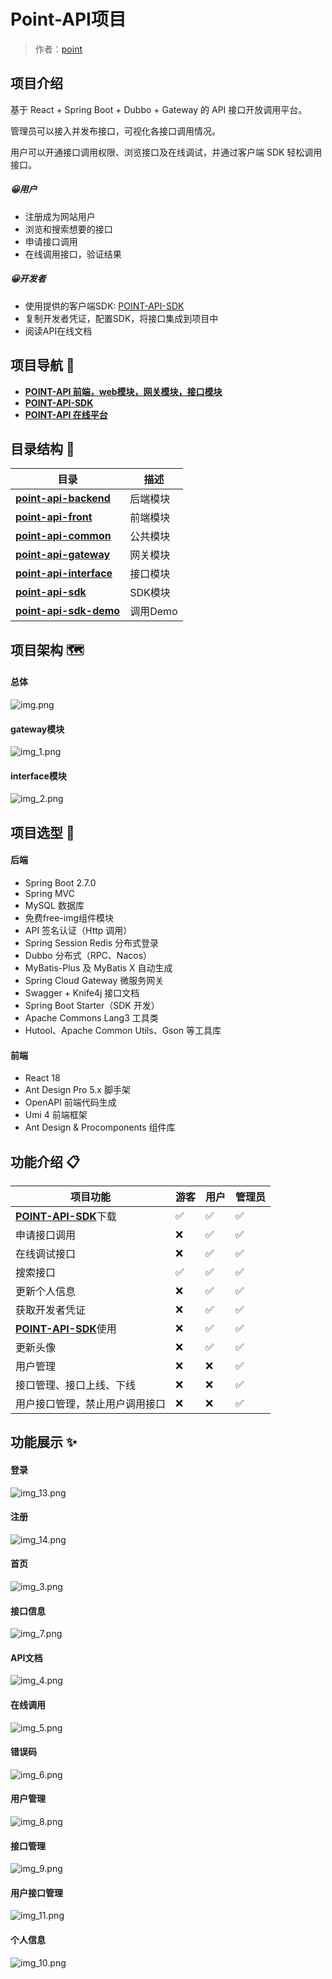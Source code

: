# Point-API项目

> 作者：[point](https://github.com/point610)

## 项目介绍

基于 React + Spring Boot + Dubbo + Gateway 的 API 接口开放调用平台。

管理员可以接入并发布接口，可视化各接口调用情况。

用户可以开通接口调用权限、浏览接口及在线调试，并通过客户端 SDK 轻松调用接口。

##### 😀用户

- 注册成为网站用户
- 浏览和搜索想要的接口
- 申请接口调用
- 在线调用接口，验证结果

##### 😀开发者

- 使用提供的客户端SDK: [POINT-API-SDK](https://github.com/point610/point-api-sdk)
- 复制开发者凭证，配置SDK，将接口集成到项目中
- 阅读API在线文档

## 项目导航 🧭

- **[POINT-API 前端，web模块，网关模块，接口模块](https://github.com/point610/point-api)**
- **[POINT-API-SDK️](https://github.com/point610/point-api-sdk)**
- **[POINT-API 在线平台]()**

## 目录结构 📑

| 目录                                                                                               | 描述     |
|--------------------------------------------------------------------------------------------------|--------|
| **[point-api-backend](https://github.com/point610/point-api/tree/master/point-api-backend)**     | 后端模块   |
| **[point-api-front](https://github.com/point610/point-api/tree/master/point-api-front)**         | 前端模块   |
| **[point-api-common](https://github.com/point610/point-api/tree/master/point-api-common)**       | 公共模块   |
| **[point-api-gateway](https://github.com/point610/point-api/tree/master/point-api-gateway)**     | 网关模块   |
| **[point-api-interface](https://github.com/point610/point-api/tree/master/point-api-interface)** | 接口模块   |
| **[point-api-sdk](https://github.com/point610/point-api/tree/master/point-api-sdk)**             | SDK模块  |
| **[point-api-sdk-demo](https://github.com/point610/point-api/tree/master/demo)**                 | 调用Demo |

## 项目架构 🗺️

#### 总体

![img.png](img/img.png)

#### gateway模块

![img_1.png](img/img_1.png)

#### interface模块

![img_2.png](img/img_2.png)

## 项目选型 🎯

#### 后端

- Spring Boot 2.7.0
- Spring MVC
- MySQL 数据库
- 免费free-img组件模块
- API 签名认证（Http 调用）
- Spring Session Redis 分布式登录
- Dubbo 分布式（RPC、Nacos）
- MyBatis-Plus 及 MyBatis X 自动生成
- Spring Cloud Gateway 微服务网关
- Swagger + Knife4j 接口文档
- Spring Boot Starter（SDK 开发）
- Apache Commons Lang3 工具类
- Hutool、Apache Common Utils、Gson 等工具库

#### 前端

- React 18
- Ant Design Pro 5.x 脚手架
- OpenAPI 前端代码生成
- Umi 4 前端框架
- Ant Design & Procomponents 组件库

## 功能介绍 📋

| **项目功能**                                                          | 游客 | **用户** | **管理员** |
|-------------------------------------------------------------------|----|--------|---------|
| [**POINT-API-SDK**️](https://github.com/point610/point-api-sdk)下载 | ✅  | ✅      | ✅       |
| 申请接口调用                                                            | ❌  | ✅      | ✅       |
| 在线调试接口                                                            | ❌  | ✅      | ✅       |
| 搜索接口                                                              | ✅  | ✅      | ✅       |
| 更新个人信息                                                            | ❌  | ✅      | ✅       |
| 获取开发者凭证                                                           | ❌  | ✅      | ✅       |
| [**POINT-API-SDK**️](https://github.com/point610/point-api-sdk)使用 | ❌  | ✅      | ✅       |
| 更新头像                                                              | ❌  | ✅      | ✅       |
| 用户管理                                                              | ❌  | ❌      | ✅       |
| 接口管理、接口上线、下线                                                      | ❌  | ❌      | ✅       |
| 用户接口管理，禁止用户调用接口                                                   | ❌  | ❌      | ✅       |

## 功能展示 ✨
#### 登录
![img_13.png](img/img_13.png)

#### 注册
![img_14.png](img/img_14.png)

#### 首页
![img_3.png](img/img_3.png)


#### 接口信息
![img_7.png](img/img_7.png)

#### API文档
![img_4.png](img/img_4.png)

#### 在线调用
![img_5.png](img/img_5.png)

#### 错误码
![img_6.png](img/img_6.png)

#### 用户管理
![img_8.png](img/img_8.png)


#### 接口管理
![img_9.png](img/img_9.png)


#### 用户接口管理
![img_11.png](img/img_11.png)

#### 个人信息
![img_10.png](img/img_10.png)




